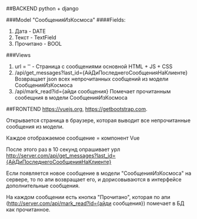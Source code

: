 ##BACKEND
python + django

###Model
"СообщенияИзКосмоса"
####Fields:
1) Дата - DATE
2) Текст - TextField
3) Прочитано - BOOL

###Views
1) url = '' - Страница с сообщениями
основной HTML + JS + CSS
2) /api/get_messages?last_id={АйДиПоследнегоСообщенияНаКлиенте}
Возвращает json всех непрочитанных сообщений из модели СообщенияИзКосмоса
3) /api/mark_read?id={айди сообщения}
Помечает прочитанным сообещния в модели СообщенияИзКосмоса
   
##FRONTEND
https://vuejs.org,
https://getbootstrap.com.

Открывается страница в браузере, которая выводит все непрочитанные сообщения из модели.

Каждое отображаемое сообщение = компонент Vue

После этого раз в 10 секунд опрашивает урл
http://server.com/api/get_messages?last_id={АйДиПоследнегоСообщенияНаКлиенте}

Если появляется новое сообщение в модели "СообщенияИзКосмоса" на сервере, то по апи возвращает его, и дорисовываются в интерфейсе дополнительные сообщения.

На каждом сообщении есть кнопка "Прочитано", которая по апи (http://server.com/api/mark_read?id={айди сообщения}) помечает в БД как прочитанное.